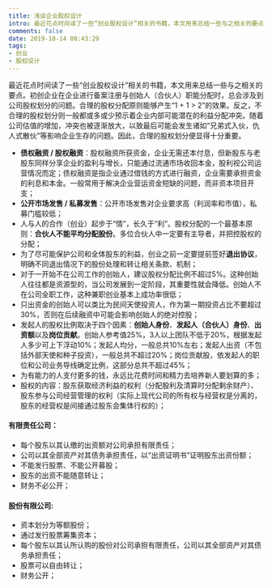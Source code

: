 ```yaml
---
title: 浅谈企业股权设计
intro: 最近花点时间读了一些“创业股权设计”相关的书籍，本文用来总结一些与之相关的要点。初创企业在企业进行备案注册与创始人（合伙人）职能分配时，总会涉及到公司股权划分的问题。合理的股权分配原则能够产生“1 + 1 > 2”的效果。反之，不合理的股权划分则一般都或多或少预示着企业内部可能潜在的利益分配冲突。随着公司估值的增加，冲突也被逐渐放大，以致最后可能会发生诸如“兄弟式入伙，仇人式散伙”等影响企业生存的问题。因此，合理的股权划分便显得十分重要。
comments: false
date: 2019-10-14 08:43:29
tags:
- 创业
- 股权设计
---
```


最近花点时间读了一些“创业股权设计”相关的书籍，本文用来总结一些与之相关的要点。初创企业在企业进行备案注册与创始人（合伙人）职能分配时，总会涉及到公司股权划分的问题。合理的股权分配原则能够产生“1 + 1 > 2”的效果。反之，不合理的股权划分则一般都或多或少预示着企业内部可能潜在的利益分配冲突。随着公司估值的增加，冲突也被逐渐放大，以致最后可能会发生诸如“兄弟式入伙，仇人式散伙”等影响企业生存的问题。因此，合理的股权划分便显得十分重要。

* **债权融资 / 股权融资**：股权融资所获资金，企业无需还本付息，但新股东与老股东同样分享企业的盈利与增长，只能通过流通市场收回本金，股利视公司运营情况而定；债权融资是指企业通过借钱的方式进行融资，企业需要承担资金的利息和本金。一般常用于解决企业营运资金短缺的问题，而非资本项目开支；
* **公开市场发售 / 私募发售**：公开市场发售对企业要求高（利润率和市值），私募门槛较低；
* 人与人的合作（创业）起步于“情”，长久于“利”。股权分配的一个最基本原则：**合伙人不能平均分配股份**。多位合伙人中一定要有主导者，并把控股权的分配；
* 为了尽可能保护公司和全体股东的利益，创业之前一定要提前签好**退出协议**，明确不同退出情况下的股份处理和转让相关条款、机制；
* 对于一开始不在公司工作的创始人，建议股权分配比例不超过5%。这种创始人往往都是资源型的，当公司发展到一定阶段，其重要性就会降低。创始人不在公司全职工作，这种兼职创业基本上成功率很低；
* 只出资金的创始人可以类比为民间天使投资人，作为第一期投资占比不要超过30%，否则在后续融资中可能会影响创始人的绝对控股；
* 发起人的股权比例取决于四个因素：**创始人身份**、**发起人（合伙人）身份**、**出资额**以及**岗位贡献**。创始人参考值25%，3人以上团队不低于20%，根据发起人多少可上下浮动10%；发起人均分，一般总共10%左右；发起人出资（不包括外部天使和种子投资），一般总共不超过20%；岗位贡献股，依发起人的职位和公司业务导线确定比例，这部分总共不超过45%；
* 为有能力的人支付更多的钱，永远比花费时间和精力去培养新人要划算的多；
* 股权的内容：股东获取经济利益的权利（分配股利及清算时分配剩余财产）、股东参与公司经营管理的权利（实际上现代公司的所有权与经营权是分离的，股东的经营权是间接通过股东会集体行权的）；


#### 有限责任公司：
* 每个股东以其认缴的出资额对公司承担有限责任；
* 公司以其全部资产对其债务承担责任，以“出资证明书”证明股东出资份额；
* 不能发行股票、不能公开募股；
* 股东的出资不能随意转让；
* 财务不必公开；
 

#### 股份有限公司:
* 资本划分为等额股份；
* 通过发行股票筹集资本；
* 每个股东以其认所认购的股份对公司承担有限责任，公司以其全部资产对其债务承担责任；
* 股票可以自由转让；
* 财务公开；


